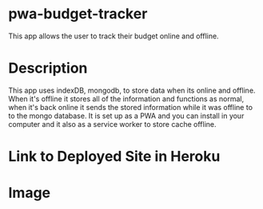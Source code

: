 # pwa-budget-tracker
This app allows the user to track their budget online and offline.

# Description
This app uses indexDB, mongodb, to store data when its online and offline. When it's offline it stores all of the information and functions as normal, when it's back online it sends the stored information while it was offline to to the mongo database. It is set up as a PWA and you can install in your computer and it also as a service worker to store cache offline.

# Link to Deployed Site in Heroku



# Image

